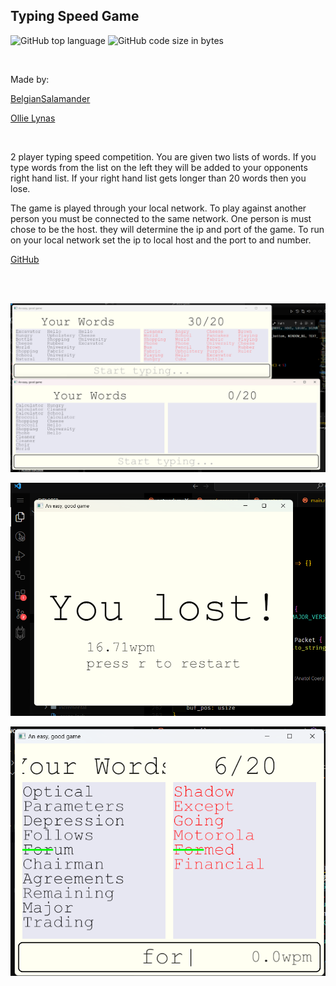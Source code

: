 
## Typing Speed Game

![GitHub top language](https://img.shields.io/github/languages/top/BelgianSalamander/word-game)
![GitHub code size in bytes](https://img.shields.io/github/languages/code-size/BelgianSalamander/word-game)

<br>

Made by:

[BelgianSalamander](https://github.com/BelgianSalamander)

[Ollie Lynas](https://github.com/ollielynas)

<br>

2 player typing speed competition. You are given two lists of words. If you type words from the list on the left they will be added to your opponents right hand list. If your right hand list gets longer than 20 words then you lose. 

The game is played through your local network. To play against another person you must be connected to the same network. One person is must chose to be the host. they will determine the ip and port of the game. To run on your local network set the ip to local host and the port to and number. 

[GitHub](https://github.com/BelgianSalamander/word-game)

<br>

<br>

![screenshot1](md_files/portfolio/team%20projects/Screenshot%202023-10-13%20182708.png)

![screenshot2](md_files/portfolio/team%20projects/Screenshot%202023-10-14%20124337.png)

![screenshot3](md_files/portfolio/team%20projects/Screenshot%202023-10-14%20185546.png)
<!-- LAST EDITED 1700532117 LAST EDITED-->
